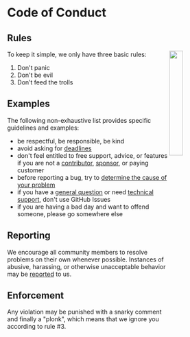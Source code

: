 # Code of Conduct

## Rules ##
<img align="right" width="25%" src="https://cdn.photoprism.app/no-trolling/original.svg">

To keep it simple, we only have three basic rules:

1. Don't panic
2. Don't be evil
3. Don’t feed the trolls

## Examples ##

The following non-exhaustive list provides specific guidelines and examples:

- be respectful, be responsible, be kind
- avoid asking for [deadlines](https://docs.photoprism.app/developer-guide/code-quality/#go-slow-before-you-go-fast)
- don't feel entitled to free support, advice, or features if you are not a [contributor](https://docs.photoprism.app/developer-guide/), [sponsor](https://docs.photoprism.app/funding/), or paying customer
- before reporting a bug, try to [determine the cause of your problem](https://docs.photoprism.app/getting-started/troubleshooting/)
- if you have a [general question](https://link.photoprism.app/discussions) or need [technical support](https://docs.photoprism.app/user-guide/#getting-support), don't use GitHub Issues
- if you are having a bad day and want to offend someone, please go somewhere else

## Reporting ## 

We encourage all community members to resolve problems on their own whenever possible. Instances of abusive, 
harassing, or otherwise unacceptable behavior may be [reported](https://photoprism.app/contact) to us.

## Enforcement ## 

Any violation may be punished with a snarky comment and finally a "plonk", which means that we ignore you 
according to rule #3.
